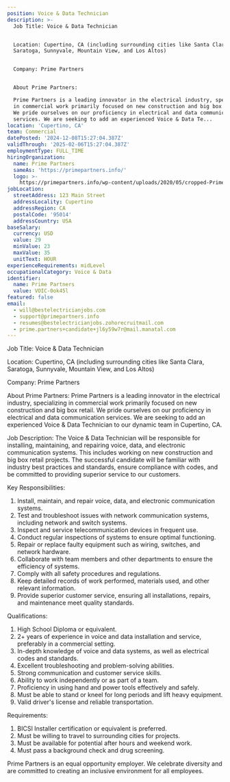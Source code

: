```yaml
---
position: Voice & Data Technician
description: >-
  Job Title: Voice & Data Technician


  Location: Cupertino, CA (including surrounding cities like Santa Clara,
  Saratoga, Sunnyvale, Mountain View, and Los Altos)


  Company: Prime Partners


  About Prime Partners:

  Prime Partners is a leading innovator in the electrical industry, specializing
  in commercial work primarily focused on new construction and big box retail.
  We pride ourselves on our proficiency in electrical and data communication
  services. We are seeking to add an experienced Voice & Data Te...
location: 'Cupertino, CA'
team: Commercial
datePosted: '2024-12-08T15:27:04.387Z'
validThrough: '2025-02-06T15:27:04.387Z'
employmentType: FULL_TIME
hiringOrganization:
  name: Prime Partners
  sameAs: 'https://primepartners.info/'
  logo: >-
    https://primepartners.info/wp-content/uploads/2020/05/cropped-Prime-Partners-Logo-NO-BG-1-1.png
jobLocation:
  streetAddress: 123 Main Street
  addressLocality: Cupertino
  addressRegion: CA
  postalCode: '95014'
  addressCountry: USA
baseSalary:
  currency: USD
  value: 29
  minValue: 23
  maxValue: 35
  unitText: HOUR
experienceRequirements: midLevel
occupationalCategory: Voice & Data
identifier:
  name: Prime Partners
  value: VOIC-0ok45l
featured: false
email:
  - will@bestelectricianjobs.com
  - support@primepartners.info
  - resumes@bestelectricianjobs.zohorecruitmail.com
  - prime.partners+candidate+jl6y59w7r@mail.manatal.com
---
```




Job Title: Voice & Data Technician

Location: Cupertino, CA (including surrounding cities like Santa Clara, Saratoga, Sunnyvale, Mountain View, and Los Altos)

Company: Prime Partners

About Prime Partners:
Prime Partners is a leading innovator in the electrical industry, specializing in commercial work primarily focused on new construction and big box retail. We pride ourselves on our proficiency in electrical and data communication services. We are seeking to add an experienced Voice & Data Technician to our dynamic team in Cupertino, CA.

Job Description:
The Voice & Data Technician will be responsible for installing, maintaining, and repairing voice, data, and electronic communication systems. This includes working on new construction and big box retail projects. The successful candidate will be familiar with industry best practices and standards, ensure compliance with codes, and be committed to providing superior service to our customers.

Key Responsibilities:

1. Install, maintain, and repair voice, data, and electronic communication systems.
2. Test and troubleshoot issues with network communication systems, including network and switch systems.
3. Inspect and service telecommunication devices in frequent use.
4. Conduct regular inspections of systems to ensure optimal functioning.
5. Repair or replace faulty equipment such as wiring, switches, and network hardware.
6. Collaborate with team members and other departments to ensure the efficiency of systems.
7. Comply with all safety procedures and regulations.
8. Keep detailed records of work performed, materials used, and other relevant information.
9. Provide superior customer service, ensuring all installations, repairs, and maintenance meet quality standards.

Qualifications:

1. High School Diploma or equivalent.
2. 2+ years of experience in voice and data installation and service, preferably in a commercial setting.
3. In-depth knowledge of voice and data systems, as well as electrical codes and standards.
4. Excellent troubleshooting and problem-solving abilities.
5. Strong communication and customer service skills.
6. Ability to work independently or as part of a team.
7. Proficiency in using hand and power tools effectively and safely.
8. Must be able to stand or kneel for long periods and lift heavy equipment.
9. Valid driver's license and reliable transportation.

Requirements:

1. BICSI Installer certification or equivalent is preferred.
2. Must be willing to travel to surrounding cities for projects.
3. Must be available for potential after hours and weekend work.
4. Must pass a background check and drug screening.

Prime Partners is an equal opportunity employer. We celebrate diversity and are committed to creating an inclusive environment for all employees.